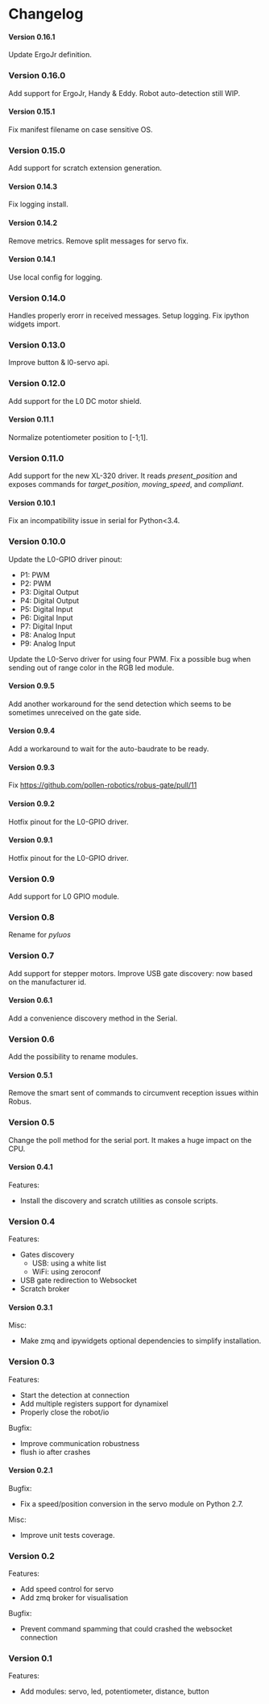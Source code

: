 # Changelog

#### Version 0.16.1

Update ErgoJr definition.

### Version 0.16.0

Add support for ErgoJr, Handy & Eddy.
Robot auto-detection still WIP.

#### Version 0.15.1

Fix manifest filename on case sensitive OS.

### Version 0.15.0

Add support for scratch extension generation.

#### Version 0.14.3

Fix logging install.

#### Version 0.14.2

Remove metrics.
Remove split messages for servo fix.

#### Version 0.14.1

Use local config for logging.

### Version 0.14.0

Handles properly erorr in received messages.
Setup logging.
Fix ipython widgets import.

### Version 0.13.0

Improve button & l0-servo api.

### Version 0.12.0

Add support for the L0 DC motor shield.

#### Version 0.11.1

Normalize potentiometer position to [-1;1].

### Version 0.11.0

Add support for the new XL-320 driver. It reads *present_position* and exposes commands for *target_position*, *moving_speed*, and *compliant*.

#### Version 0.10.1

Fix an incompatibility issue in serial for Python<3.4.

### Version 0.10.0

Update the L0-GPIO driver pinout:
* P1: PWM
* P2: PWM
* P3: Digital Output
* P4: Digital Output
* P5: Digital Input
* P6: Digital Input
* P7: Digital Input
* P8: Analog Input
* P9: Analog Input

Update the L0-Servo driver for using four PWM.
Fix a possible bug when sending out of range color in the RGB led module.

#### Version 0.9.5

Add another workaround for the send detection which seems to be sometimes unreceived on the gate side.

#### Version 0.9.4

Add a workaround to wait for the auto-baudrate to be ready.

#### Version 0.9.3

Fix https://github.com/pollen-robotics/robus-gate/pull/11

#### Version 0.9.2

Hotfix pinout for the L0-GPIO driver.

#### Version 0.9.1

Hotfix pinout for the L0-GPIO driver.

### Version 0.9

Add support for L0 GPIO module.

### Version 0.8

Rename for *pyluos*

### Version 0.7

Add support for stepper motors.
Improve USB gate discovery: now based on the manufacturer id.

#### Version 0.6.1

Add a convenience discovery method in the Serial.

### Version 0.6

Add the possibility to rename modules.

#### Version 0.5.1

Remove the smart sent of commands to circumvent reception issues within Robus.

### Version 0.5

Change the poll method for the serial port. It makes a huge impact on the CPU.

#### Version 0.4.1

Features:
* Install the discovery and scratch utilities as console scripts.

### Version 0.4

Features:
* Gates discovery
  * USB: using a white list
  * WiFi: using zeroconf
* USB gate redirection to Websocket
* Scratch broker

#### Version 0.3.1

Misc:
* Make zmq and ipywidgets optional dependencies to simplify installation.

### Version 0.3

Features:
* Start the detection at connection
* Add multiple registers support for dynamixel
* Properly close the robot/io

Bugfix:
* Improve communication robustness
* flush io after crashes

#### Version 0.2.1

Bugfix:
* Fix a speed/position conversion in the servo module on Python 2.7.

Misc:
* Improve unit tests coverage.

### Version 0.2

Features:
* Add speed control for servo
* Add zmq broker for visualisation

Bugfix:
* Prevent command spamming that could crashed the websocket connection

### Version 0.1

Features:
* Add modules: servo, led, potentiometer, distance, button
